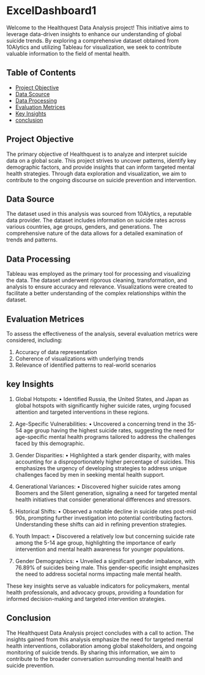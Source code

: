 # ExcelDashboard1
Welcome to the Healthquest Data Analysis project! This initiative aims to leverage data-driven insights to enhance our understanding of global suicide trends. By exploring a comprehensive dataset obtained from 10Alytics and utilizing Tableau for visualization, we seek to contribute valuable information to the field of mental health.

## Table of Contents
- [Project Objective](#Project-objective)
- [Data Scource](#data-source)
- [Data Processing](#data-processing)
- [Evaluation Metrices](#evaluation-metrices)
- [Key Insights](#key-insights)
- [conclusion](#conclusion)

## Project Objective
The primary objective of Healthquest is to analyze and interpret suicide data on a global scale. This project strives to uncover patterns, identify key demographic factors, and provide insights that can inform targeted mental health strategies. Through data exploration and visualization, we aim to contribute to the ongoing discourse on suicide prevention and intervention.

## Data Source
The dataset used in this analysis was sourced from 10Alytics, a reputable data provider. The dataset includes information on suicide rates across various countries, age groups, genders, and generations. The comprehensive nature of the data allows for a detailed examination of trends and patterns.

## Data Processing
Tableau was employed as the primary tool for processing and visualizing the data. The dataset underwent rigorous cleaning, transformation, and analysis to ensure accuracy and relevance. Visualizations were created to facilitate a better understanding of the complex relationships within the dataset.

## Evaluation Metrices
To assess the effectiveness of the analysis, several evaluation metrics were considered, including:
1. Accuracy of data representation
2. Coherence of visualizations with underlying trends
3. Relevance of identified patterns to real-world scenarios 

## key Insights
1. Global Hotspots:
• Identified Russia, the United States, and Japan as global hotspots with significantly higher suicide rates, urging focused attention and targeted interventions in these regions.

2. Age-Specific Vulnerabilities:
• Uncovered a concerning trend in the 35-54 age group having the highest suicide rates, suggesting the need for age-specific mental health programs tailored to address the challenges faced by this demographic.

3. Gender Disparities:
• Highlighted a stark gender disparity, with males accounting for a disproportionately higher percentage of suicides. This emphasizes the urgency of developing strategies to address unique challenges faced by men in seeking mental health support.

4. Generational Variances:
• Discovered higher suicide rates among Boomers and the Silent generation, signaling a need for targeted mental health initiatives that consider generational differences and stressors.

5. Historical Shifts:
• Observed a notable decline in suicide rates post-mid 90s, prompting further investigation into potential contributing factors. Understanding these shifts can aid in refining prevention strategies.

6. Youth Impact:
• Discovered a relatively low but concerning suicide rate among the 5-14 age group, highlighting the importance of early intervention and mental health awareness for younger populations.

7. Gender Demographics:
• Unveiled a significant gender imbalance, with 76.89% of suicides being male. This gender-specific insight emphasizes the need to address societal norms impacting male mental health.

These key insights serve as valuable indicators for policymakers, mental health professionals, and advocacy groups, providing a foundation for informed decision-making and targeted intervention strategies.

## Conclusion
The Healthquest Data Analysis project concludes with a call to action. The insights gained from this analysis emphasize the need for targeted mental health interventions, collaboration among global stakeholders, and ongoing monitoring of suicide trends. By sharing this information, we aim to contribute to the broader conversation surrounding mental health and suicide prevention.
